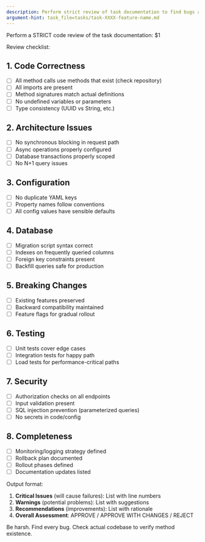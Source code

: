 ```yaml
---
description: Perform strict review of task documentation to find bugs and issues
argument-hint: task_file=tasks/task-XXXX-feature-name.md
---
```


Perform a STRICT code review of the task documentation: $1

Review checklist:

## 1. Code Correctness
- [ ] All method calls use methods that exist (check repository)
- [ ] All imports are present
- [ ] Method signatures match actual definitions
- [ ] No undefined variables or parameters
- [ ] Type consistency (UUID vs String, etc.)

## 2. Architecture Issues
- [ ] No synchronous blocking in request path
- [ ] Async operations properly configured
- [ ] Database transactions properly scoped
- [ ] No N+1 query issues

## 3. Configuration
- [ ] No duplicate YAML keys
- [ ] Property names follow conventions
- [ ] All config values have sensible defaults

## 4. Database
- [ ] Migration script syntax correct
- [ ] Indexes on frequently queried columns
- [ ] Foreign key constraints present
- [ ] Backfill queries safe for production

## 5. Breaking Changes
- [ ] Existing features preserved
- [ ] Backward compatibility maintained
- [ ] Feature flags for gradual rollout

## 6. Testing
- [ ] Unit tests cover edge cases
- [ ] Integration tests for happy path
- [ ] Load tests for performance-critical paths

## 7. Security
- [ ] Authorization checks on all endpoints
- [ ] Input validation present
- [ ] SQL injection prevention (parameterized queries)
- [ ] No secrets in code/config

## 8. Completeness
- [ ] Monitoring/logging strategy defined
- [ ] Rollback plan documented
- [ ] Rollout phases defined
- [ ] Documentation updates listed

Output format:
1. **Critical Issues** (will cause failures): List with line numbers
2. **Warnings** (potential problems): List with suggestions
3. **Recommendations** (improvements): List with rationale
4. **Overall Assessment**: APPROVE / APPROVE WITH CHANGES / REJECT

Be harsh. Find every bug. Check actual codebase to verify method existence.
